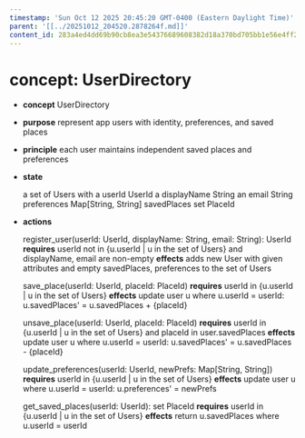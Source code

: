 ```yaml
---
timestamp: 'Sun Oct 12 2025 20:45:20 GMT-0400 (Eastern Daylight Time)'
parent: '[[../20251012_204520.2878264f.md]]'
content_id: 283a4ed4dd69b90cb8ea3e54376689608382d18a370bd705bb1e56e4ff2fa6bd
---
```


# concept: UserDirectory

* **concept** UserDirectory

* **purpose** represent app users with identity, preferences, and saved places

* **principle** each user maintains independent saved places and preferences

* **state**

  a set of Users with
  a userId UserId
  a displayName String
  an email String
  preferences Map\[String, String]
  savedPlaces set PlaceId

* **actions**

  register\_user(userId: UserId, displayName: String, email: String): UserId
  **requires** userId not in {u.userId | u in the set of Users} and displayName, email are non-empty
  **effects** adds new User with given attributes and empty savedPlaces, preferences to the set of Users

  save\_place(userId: UserId, placeId: PlaceId)
  **requires** userId in {u.userId | u in the set of Users}
  **effects** update user u where u.userId = userId: u.savedPlaces' = u.savedPlaces + {placeId}

  unsave\_place(userId: UserId, placeId: PlaceId)
  **requires** userId in {u.userId | u in the set of Users} and placeId in user.savedPlaces
  **effects** update user u where u.userId = userId: u.savedPlaces' = u.savedPlaces - {placeId}

  update\_preferences(userId: UserId, newPrefs: Map\[String, String])
  **requires** userId in {u.userId | u in the set of Users}
  **effects** update user u where u.userId = userId: u.preferences' = newPrefs

  get\_saved\_places(userId: UserId): set PlaceId
  **requires** userId in {u.userId | u in the set of Users}
  **effects** return u.savedPlaces where u.userId = userId
